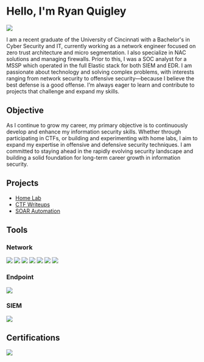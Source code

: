 # Hello, I'm Ryan Quigley
<a href="https://www.linkedin.com/in/ryanpquigley/"><img src="https://img.shields.io/badge/-LinkedIn-0072b1?&style=for-the-badge&logo=linkedin&logoColor=white" /></a>

I am a recent graduate of the University of Cincinnati with a Bachelor's in Cyber Security and IT, currently working as a network engineer focused on zero trust architecture and micro segmentation. I also specialize in NAC solutions and managing firewalls. Prior to this, I was a SOC analyst for a MSSP which operated in the full Elastic stack for both SIEM and EDR. I am passionate about technology and solving complex problems, with interests ranging from network security to offensive security—because I believe the best defense is a good offense. I’m always eager to learn and contribute to projects that challenge and expand my skills.

## Objective

As I continue to grow my career, my primary objective is to continuously develop and enhance my information security skills. Whether through participating in CTFs, or building and experimenting with home labs, I aim to expand my expertise in offensive and defensive security techniques. I am committed to staying ahead in the rapidly evolving security landscape and building a solid foundation for long-term career growth in information security.

## Projects
- <a href="https://github.com/GMDoggo/homelab">Home Lab</a>
- <a href="https://github.com/GMDoggo/Write-Ups">CTF Writeups</a>
- <a href="https://github.com/GMDoggo/CaseClaimBot">SOAR Automation</a>

## Tools
### Network
<div>
    <img src="https://img.shields.io/badge/-Wireshark-1679A7?&style=for-the-badge&logo=Wireshark&logoColor=white" />
    <img src="https://img.shields.io/badge/-CheckPoint-FF5733?&style=for-the-badge&logo=Check%20Point&logoColor=white" />
    <img src="https://img.shields.io/badge/-Zscaler-3399FF?&style=for-the-badge&logo=Zscaler&logoColor=white" />
    <img src="https://img.shields.io/badge/-Forescout-00A859?&style=for-the-badge&logo=Forescout&logoColor=white" />
    <img src="https://img.shields.io/badge/-Guardicore-00B0B9?&style=for-the-badge&logo=Guardicore&logoColor=white" />
    <img src="https://img.shields.io/badge/-Cisco-1F8ACB?&style=for-the-badge&logo=Cisco&logoColor=white" />
    <img src="https://img.shields.io/badge/-Cloudflare-F38020?&style=for-the-badge&logo=Cloudflare&logoColor=white" />
</div>

### Endpoint
<div>
    <img src="https://img.shields.io/badge/-Elastic-005571?&style=for-the-badge&logo=Elastic&logoColor=white" />
</div>

### SIEM
<div>
    <img src="https://img.shields.io/badge/-Elastic-005571?&style=for-the-badge&logo=Elastic&logoColor=white" />
</div>

## Certifications
<div>
<img src="https://img.shields.io/badge/-Security%2B-FF0000?&style=for-the-badge&logo=CompTIA&logoColor=white" />
</div>
